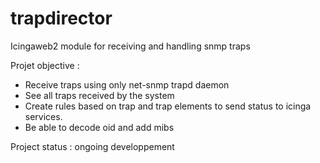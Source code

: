 # trapdirector
Icingaweb2 module for receiving and handling snmp traps

Projet objective : 

- Receive traps using only net-snmp trapd daemon
- See all traps received by the system
- Create rules based on trap and trap elements to send status to icinga services.
- Be able to decode oid and add mibs

Project status : ongoing developpement

